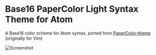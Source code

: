 # Base16 PaperColor Light Syntax Theme for Atom

A Base16 color scheme for Atom syntax, ported from [PaperColor-theme](https://github.com/NLKNguyen/papercolor-theme) (originally for Vim)

![Screenshot](https://nlknguyen.files.wordpress.com/2015/07/atom-light-go.png)
